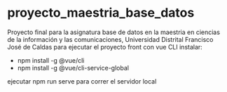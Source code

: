# proyecto_maestria_base_datos
Proyecto final para la asignatura base de datos en la maestria en ciencias de la información y las comunicaciones, Universidad Distrital Francisco José de Caldas
para ejecutar el proyecto front con vue CLI instalar:
- npm install -g @vue/cli
- npm install -g @vue/cli-service-global

ejecutar npm run serve para correr el servidor local
